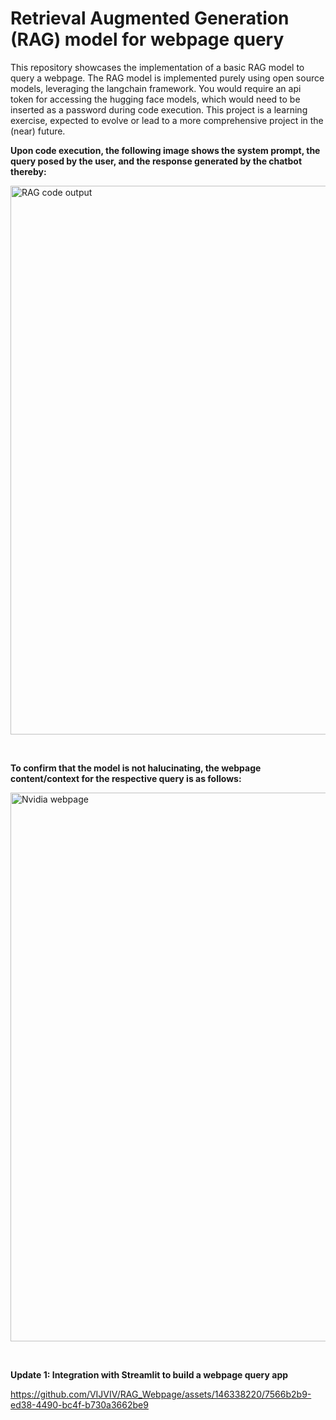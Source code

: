 # Retrieval Augmented Generation (RAG) model for webpage query

This repository showcases the implementation of a basic RAG model to query a webpage. The RAG model is implemented purely using open source models, leveraging the langchain framework. You would require an api token for accessing the hugging face models, which would need to be inserted as a password during code execution. This project is a learning exercise, expected to evolve or lead to a more comprehensive project in the (near) future.


**Upon code execution, the following image shows the system prompt, the query posed by the user, and the response generated by the chatbot thereby:**

<img width="878" alt="RAG code output" src="https://github.com/VIJVIV/RAG_Webpage/assets/146338220/e48171b5-b292-4e00-b005-2fb6d80c2651">


&nbsp;  




**To confirm that the model is not halucinating, the webpage content/context for the respective query is as follows:**

<img width="878" alt="Nvidia webpage" src="https://github.com/VIJVIV/RAG_Webpage/assets/146338220/825424a0-a363-4040-a030-fc6e4312c9c3">


&nbsp;  




**Update 1: Integration with Streamlit to build a webpage query app**



https://github.com/VIJVIV/RAG_Webpage/assets/146338220/7566b2b9-ed38-4490-bc4f-b730a3662be9



